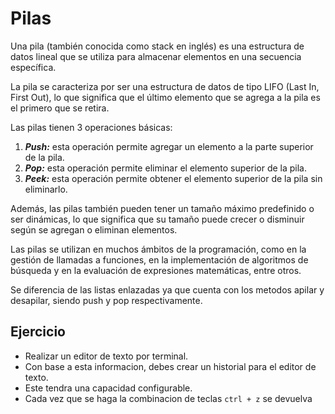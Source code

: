 # Pilas

Una pila (también conocida como stack en inglés) es una estructura de datos lineal que se utiliza para almacenar elementos en una secuencia específica.

La pila se caracteriza por ser una estructura de datos de tipo LIFO (Last In, First Out), lo que significa que el último elemento que se agrega a la pila es el primero que se retira.

Las pilas tienen 3 operaciones básicas:

1. ***Push:*** esta operación permite agregar un elemento a la parte superior de la pila.
2. ***Pop:*** esta operación permite eliminar el elemento superior de la pila.
3. ***Peek:*** esta operación permite obtener el elemento superior de la pila sin eliminarlo.

Además, las pilas también pueden tener un tamaño máximo predefinido o ser dinámicas, lo que significa que su tamaño puede crecer o disminuir según se agregan o eliminan elementos.

Las pilas se utilizan en muchos ámbitos de la programación, como en la gestión de llamadas a funciones, en la implementación de algoritmos de búsqueda y en la evaluación de expresiones matemáticas, entre otros.

Se diferencia de las listas enlazadas ya que cuenta con los metodos apilar y desapilar, siendo push y pop respectivamente.

## Ejercicio
- Realizar un editor de texto por terminal. 
- Con base a esta informacion, debes crear un historial para el editor de texto. 
- Este tendra una capacidad configurable. 
- Cada vez que se haga la combinacion de teclas ```ctrl + z``` se devuelva